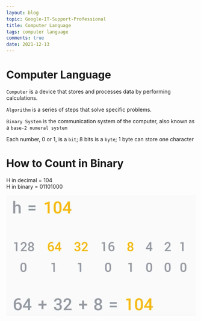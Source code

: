 ```yaml
---
layout: blog
topic: Google-IT-Support-Professional
title: Computer Language
tags: computer language
comments: true
date: 2021-12-13
---
```


# Computer Language

`Computer` is a device that stores and processes data by performing calculations. 

`Algorithm` is a series of steps that solve specific problems. 

`Binary System` is the communication system of the computer, also known as a `base-2 numeral system`

Each number, 0 or 1, is a `bit`; 8 bits is a `byte`; 1 byte can store one character

# How to Count in Binary

H in decimal = 104
<br> 
H in binary = 01101000

![Binary](/assets/Binary.PNG)

